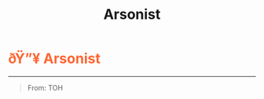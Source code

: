 ﻿---
lang: en-US
title: Arsonist
prev: Seeker
next: CursedSoul
---

# <font color="#ff6633">ðŸ”¥ <b>Arsonist</b></font> <Badge text="Killing" type="tip" vertical="middle"/>
---

> From: TOH
